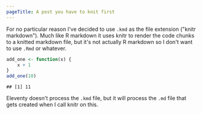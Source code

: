 ```yaml
---
pageTitle: A post you have to knit first
---
```


For no particular reason I've decided to use `.kmd` as the file extension ("knitr markdown"). Much like R markdown it uses knitr to render the code chunks to a knitted markdown file, but it's not actually R markdown so I don't want to use `.Rmd` or whatever. 


```r
add_one <- function(x) {
    x + 1
}
add_one(10)
```

```
## [1] 11
```

Eleventy doesn't process the `.kmd` file, but it will process the `.md` file that gets created when I call knitr on this.
